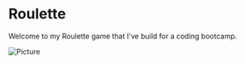 # Roulette
Welcome to my Roulette game that I've build for a coding bootcamp.

![Picture](/screenshot.png)


